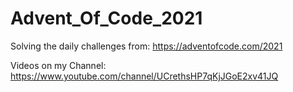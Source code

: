 # Advent_Of_Code_2021

Solving the daily challenges from: https://adventofcode.com/2021

Videos on my Channel: https://www.youtube.com/channel/UCrethsHP7qKjJGoE2xv41JQ
